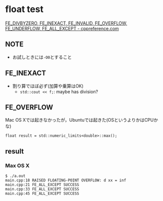 # float test

[FE\_DIVBYZERO, FE\_INEXACT, FE\_INVALID, FE\_OVERFLOW, FE\_UNDERFLOW, FE\_ALL\_EXCEPT \- cppreference\.com]( https://ja.cppreference.com/w/cpp/numeric/fenv/FE_exceptions )

## NOTE
* お試しときには`-O0`とすること

## FE_INEXACT
* 割り算でほぼ必ず(加算や乗算はOK)
  * `std::cout << f;`: maybe has division?

## FE_OVERFLOW
Mac OS Xでは起きなかったが，Ubuntuでは起きた(OSというよりかはCPUかな)
```
float result = std::numeric_limits<double>::max();
```

## result
### Max OS X
```
$ ./a.out
main.cpp:18 RAISED FLOATING-POINT OVERFLOW: d xx = inf
main.cpp:21 FE_ALL_EXCEPT SUCCESS
main.cpp:33 FE_ALL_EXCEPT SUCCESS
main.cpp:45 FE_ALL_EXCEPT SUCCESS
```
